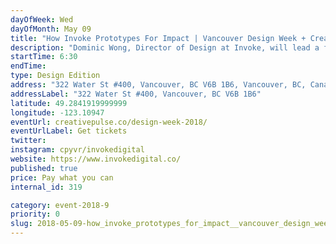 ```yaml
---
dayOfWeek: Wed
dayOfMonth: May 09
title: "How Invoke Prototypes For Impact | Vancouver Design Week + Creative Pulse"
description: "Dominic Wong, Director of Design at Invoke, will lead a fast-paced workshop on paper prototyping for digital products.<br> Learn what it takes to refine a world class product through Invoke’s process of failing fast, iterative prototyping, and tactical collaboration. <br> Join us for tasty beverages and snacks—and discover how paper can make your digital projects more impactful."
startTime: 6:30
endTime: 
type: Design Edition
address: "322 Water St #400, Vancouver, BC V6B 1B6, Vancouver, BC, Canada"
addressLabel: "322 Water St #400, Vancouver, BC V6B 1B6"
latitude: 49.2841919999999
longitude: -123.10947
eventUrl: creativepulse.co/design-week-2018/
eventUrlLabel: Get tickets
twitter: 
instagram: cpyvr/invokedigital 
website: https://www.invokedigital.co/
published: true
price: Pay what you can
internal_id: 319

category: event-2018-9
priority: 0
slug: 2018-05-09-how_invoke_prototypes_for_impact__vancouver_design_week__creative_pulse
---
```

